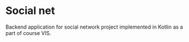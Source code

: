 # Social net
Backend application for social network project implemented in Kotlin as a part of course VIS.
